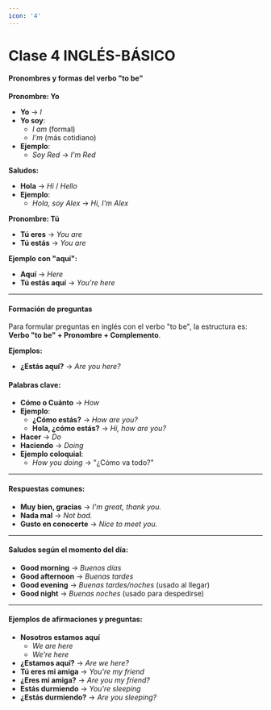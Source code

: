 ```yaml
---
icon: '4'
---
```


# Clase 4 INGLÉS-BÁSICO

#### **Pronombres y formas del verbo "to be"**

**Pronombre: Yo**

* **Yo** -> _I_
* **Yo soy**:
  * _I am_ (formal)
  * _I'm_ (más cotidiano)
* **Ejemplo**:
  * _Soy Red_ -> _I'm Red_

**Saludos:**

* **Hola** -> _Hi_ / _Hello_
* **Ejemplo**:
  * _Hola, soy Alex_ -> _Hi, I'm Alex_

**Pronombre: Tú**

* **Tú eres** -> _You are_
* **Tú estás** -> _You are_

**Ejemplo con "aquí":**

* **Aquí** -> _Here_
* **Tú estás aquí** -> _You're here_

***

#### **Formación de preguntas**

Para formular preguntas en inglés con el verbo "to be", la estructura es:\
**Verbo "to be" + Pronombre + Complemento**.

**Ejemplos:**

* **¿Estás aquí?** -> _Are you here?_

#### **Palabras clave:**

* **Cómo o Cuánto** -> _How_
* **Ejemplo**:
  * **¿Cómo estás?** -> _How are you?_
  * **Hola, ¿cómo estás?** -> _Hi, how are you?_
* **Hacer** -> _Do_
* **Haciendo** -> _Doing_
* **Ejemplo coloquial**:
  * _How you doing_ -> "¿Cómo va todo?"

***

#### **Respuestas comunes:**

* **Muy bien, gracias** -> _I'm great, thank you._
* **Nada mal** -> _Not bad._
* **Gusto en conocerte** -> _Nice to meet you._

***

#### **Saludos según el momento del día:**

* **Good morning** -> _Buenos días_
* **Good afternoon** -> _Buenas tardes_
* **Good evening** -> _Buenas tardes/noches_ (usado al llegar)
* **Good night** -> _Buenas noches_ (usado para despedirse)

***

#### **Ejemplos de afirmaciones y preguntas:**

* **Nosotros estamos aquí**
  * _We are here_
  * _We're here_
* **¿Estamos aquí?** -> _Are we here?_
* **Tú eres mi amiga** -> _You're my friend_
* **¿Eres mi amiga?** -> _Are you my friend?_
* **Estás durmiendo** -> _You're sleeping_
* **¿Estás durmiendo?** -> _Are you sleeping?_
